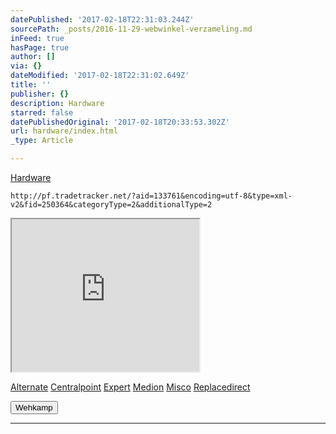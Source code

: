 ```yaml
---
datePublished: '2017-02-18T22:31:03.244Z'
sourcePath: _posts/2016-11-29-webwinkel-verzameling.md
inFeed: true
hasPage: true
author: []
via: {}
dateModified: '2017-02-18T22:31:02.649Z'
title: ''
publisher: {}
description: Hardware
starred: false
datePublishedOriginal: '2017-02-18T20:33:53.302Z'
url: hardware/index.html
_type: Article

---
```

[Hardware][0]

    http://pf.tradetracker.net/?aid=133761&encoding=utf-8&type=xml-v2&fid=250364&categoryType=2&additionalType=2

<iframe src="https://the-grid.github.io/ed-userhtml/?g=eJwlilsOgyAQAG-zf4qCj6YJ8RJeYMMuSmqBkG2jt1fjz3zMzCqS30plX0tB4gvuw6WOLGrCQLY1Zhxa4OgShbjYn_jqBXJktvt3q_4a_HXpvjFDBw6Fl1SO-c4akChISBG3R5zqYSU0" height="244" style=""></iframe>

[Alternate][1]
[Centralpoint][2]
[Expert][3]
[Medion][4]
[Misco][5]
[Replacedirect][6]

<button data-role="cta" style="">Wehkamp</button>

---



[0]: https://thegrid.ai/nederlandse-webwinkels/software "Software"
[1]: http://www.alternate.nl/tt/?tt=904_22575_133761_Alternate&r=
[2]: http://www.centralpoint.nl/tracker/index.php?tt=534_680575_88325_&r=
[3]: http://tc.tradetracker.net/?c=5515&m=187261&a=133761&r=&u=
[4]: http://tc.tradetracker.net/?c=3452&m=893025&a=133761&r=&u=
[5]: http://tc.tradetracker.net/?c=5917&m=1001612&a=88590&r=&u=
[6]: http://www.replacedirect.nl/page/startExternal/?tt=4825_935388_133761_&r=